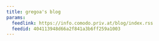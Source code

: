 ```yaml
---
title: gregoa's blog
params:
  feedlink: https://info.comodo.priv.at/blog/index.rss
  feedid: 404113948d66a2f841a3b6ff259a1003
---
```

